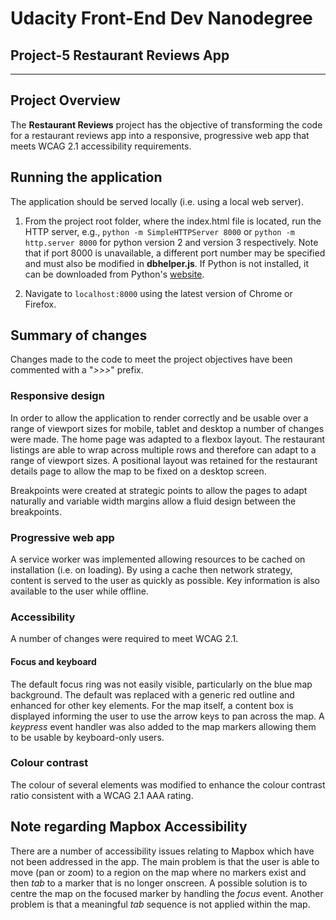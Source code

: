 # Udacity Front-End Dev Nanodegree
## Project-5 Restaurant Reviews App
---
## Project Overview

The **Restaurant Reviews** project has the objective of transforming the code for a restaurant reviews app into a responsive, progressive web app that meets WCAG 2.1 accessibility requirements.

## Running the application

The application should be served locally (i.e. using a local web server).

1. From the project root folder, where the index.html file is located, run the HTTP server, e.g.,
`python -m SimpleHTTPServer 8000` or `python -m http.server 8000` for python version 2 and version 3 respectively.
Note that if port 8000 is unavailable, a different port number may be specified and must also be modified in **dbhelper.js**. If Python is not installed, it can be downloaded from Python's [website](https://www.python.org/).

2. Navigate to `localhost:8000` using the latest version of Chrome or Firefox.

## Summary of changes

Changes made to the code to meet the project objectives have been commented with a "_>>>_" prefix.

### Responsive design

In order to allow the application to render correctly and be usable over a range of viewport sizes for mobile, tablet and desktop a number of changes were made. The home page was adapted to a flexbox layout. The restaurant listings are able to wrap across multiple rows and therefore can adapt to a range of viewport sizes. A positional layout was retained for the restaurant details page to allow the map to be fixed on a desktop screen.

Breakpoints were created at strategic points to allow the pages to adapt naturally and variable width margins allow a fluid design between the breakpoints.

### Progressive web app  

A service worker was implemented allowing resources to be cached on installation (i.e. on loading). By using a cache then network strategy, content is served to the user as quickly as possible. Key information is also available to the user while offline.

### Accessibility

A number of changes were required to meet WCAG 2.1.

#### Focus and keyboard

The default focus ring was not easily visible, particularly on the blue map background. The default was replaced with a generic red outline and enhanced for other key elements. For the map itself, a content box is displayed informing the user to use the arrow keys to pan across the map. A _keypress_ event handler was also added to the map markers allowing them to be usable by keyboard-only users.

### Colour contrast

The colour of several elements was modified to enhance the colour contrast ratio consistent with a WCAG 2.1 AAA rating.

## Note regarding Mapbox Accessibility

There are a number of accessibility issues relating to Mapbox which have not been addressed in the app. The main problem is that the user is able to move (pan or zoom) to a region on the map where no markers exist and then _tab_ to a marker that is no longer onscreen. A possible solution is to centre the map on the focused marker by handling the _focus_ event.
Another problem is that a meaningful _tab_ sequence is not applied within the map.
